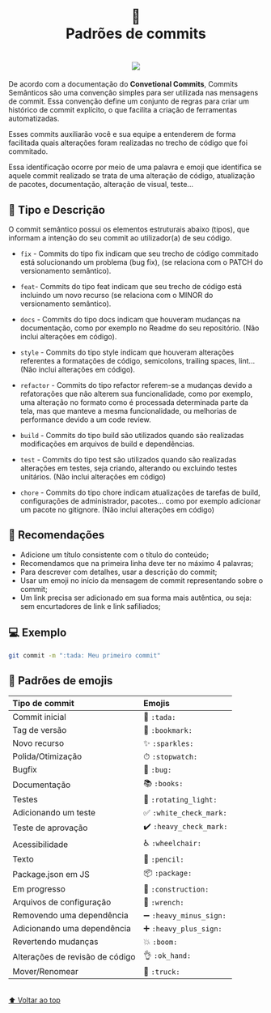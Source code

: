 <h1 align="center">
📄<br>Padrões de commits 
</h1>

<h1 align="center">
  <img src="gitcommit.png">
</h1>

<p>
  De acordo com a documentação do <strong>Convetional Commits</strong>, Commits Semânticos são uma convenção simples para ser utilizada nas mensagens de commit. Essa convenção define  um conjunto de regras para criar um histórico de commit explícito, o que facilita a criação de ferramentas automatizadas.
</p>

<p>
  Esses commits auxiliarão você e sua equipe a entenderem de forma facilitada quais alterações foram realizadas no trecho de código que foi commitado.
</p>

<p>
  Essa identificação ocorre por meio de uma palavra e emoji que identifica se aquele commit realizado se trata de uma alteração de código, atualização de pacotes, documentação, alteração de visual, teste...
</p>


## 🦄 Tipo e Descrição

O commit semântico possui os elementos estruturais abaixo (tipos), que informam a intenção do seu commit ao utilizador(a) de seu código.

- `fix` - Commits do tipo fix indicam que seu trecho de código commitado está solucionando um problema (bug fix), (se relaciona com o PATCH do versionamento semântico).

- `feat`- Commits do tipo feat indicam que seu trecho de código está incluindo um novo recurso (se relaciona com o MINOR do versionamento semântico).

- `docs` - Commits do tipo docs indicam que houveram mudanças na documentação, como por exemplo no Readme do seu repositório. (Não inclui alterações em código).

- `style` - Commits do tipo style indicam que houveram alterações referentes a formatações de código, semicolons, trailing spaces, lint... (Não inclui alterações em código).

- `refactor` - Commits do tipo refactor referem-se a mudanças devido a refatorações que não alterem sua funcionalidade, como por exemplo, uma alteração no formato como é processada determinada parte da tela, mas que manteve a mesma funcionalidade, ou melhorias de performance devido a um code review.

- `build` - Commits do tipo build são utilizados quando são realizadas modificações em arquivos de build e dependências.

- `test` - Commits do tipo test são utilizados quando são realizadas alterações em testes, seja criando, alterando ou excluindo testes unitários. (Não inclui alterações em código)

- `chore` - Commits do tipo chore indicam atualizações de tarefas de build, configurações de administrador, pacotes... como por exemplo adicionar um pacote no gitignore. (Não inclui alterações em código)


## 🎉 Recomendações

- Adicione um título consistente com o título do conteúdo;
- Recomendamos que na primeira linha deve ter no máximo 4 palavras;
- Para descrever com detalhes, usar a descrição do commit;
- Usar um emoji no início da mensagem de commit representando sobre o commit;
- Um link precisa ser adicionado em sua forma mais autêntica, ou seja: sem encurtadores de link e link safiliados;

## 💻 Exemplo
```bash
git commit -m ":tada: Meu primeiro commit"
```

## 💈 Padrões de emojis

|   Tipo de commit           | Emojis                                        |
|:---------------------------|:----------------------------------------------|
| Commit inicial             | :tada: `:tada:`                               |
| Tag de versão              | :bookmark: `:bookmark:`                       |
| Novo recurso               | :sparkles: `:sparkles:`                       |
| Polida/Otimização               | ⏱ `:stopwatch:`                         |
| Bugfix                     | :bug: `:bug:`                                 |
| Documentação               | :books: `:books:`                             |
| Testes                     | :rotating_light: `:rotating_light:`           |
| Adicionando um teste       | :white_check_mark: `:white_check_mark:`       |
| Teste de aprovação         | :heavy_check_mark: `:heavy_check_mark:`       |
| Acessibilidade             | :wheelchair: `:wheelchair:`                   |
| Texto                      | :pencil: `:pencil:`                           |
| Package.json em JS         | :package: `:package:`                         |
| Em progresso               | :construction:  `:construction:`              |
| Arquivos de configuração   | :wrench: `:wrench:`                           |
| Removendo uma dependência       | :heavy_minus_sign: `:heavy_minus_sign:`       |
| Adicionando uma dependência     | :heavy_plus_sign: `:heavy_plus_sign:`         |
| Revertendo mudanças             | :boom: `:boom:`                               |
| Alterações de revisão de código | :ok_hand: `:ok_hand:`                         |
| Mover/Renomear                  | :truck: `:truck:`                             |

<br>[⬆ Voltar ao top](#padrões-de-commits-) <br>
